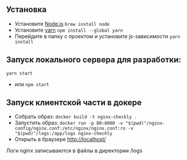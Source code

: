 ## Установка
* Установите [Node.js](https://nodejs.org/en/download/)
`brew install node`
* Установите [yarn](https://yarnpkg.com/lang/en/docs/install/) 
`npm install --global yarn`
* Перейдите в папку с проектом и установите js-зависимости
`yarn install`

## Запуск локального сервера для разработки:
`yarn start`
* или 
`npm start`

## Запуск клиентской части в докере
* Собрать образ: 
`docker build -t nginx-checkly .`
* Запустить образ:
`docker run -p 80:8080 -v "$(pwd)"/nginx-config/nginx.conf:/etc/nginx/nginx.conf:ro -v "$(pwd)"/logs:/app/logs nginx-checkly`
* Открыть в браузере [http://localhost/](http://localhost/) 

Логи nginx записываются в файлы в директории /logs
